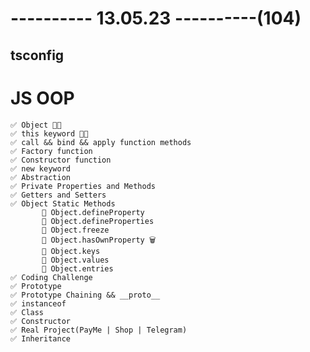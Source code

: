 # ---------- 13.05.23 ----------(104)

## tsconfig

# JS OOP

    ✅ Object 👍🏻
    ✅ this keyword 👍🏻
    ✅ call && bind && apply function methods
    ✅ Factory function
    ✅ Constructor function
    ✅ new keyword
    ✅ Abstraction
    ✅ Private Properties and Methods
    ✅ Getters and Setters
    ✅ Object Static Methods
           🍩 Object.defineProperty
           🍩 Object.defineProperties
           🍩 Object.freeze
           🍩 Object.hasOwnProperty 🗑️
           🍩 Object.keys
           🍩 Object.values
           🍩 Object.entries
    ✅ Coding Challenge
    ✅ Prototype
    ✅ Prototype Chaining && __proto__
    ✅ instanceof
    ✅ Class
    ✅ Constructor
    ✅ Real Project(PayMe | Shop | Telegram)
    ✅ Inheritance
